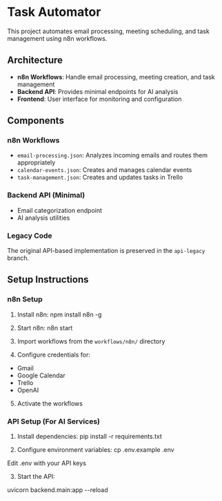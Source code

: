 # Task Automator

This project automates email processing, meeting scheduling, and task management using n8n workflows.

## Architecture

- **n8n Workflows**: Handle email processing, meeting creation, and task management
- **Backend API**: Provides minimal endpoints for AI analysis
- **Frontend**: User interface for monitoring and configuration

## Components

### n8n Workflows

- `email-processing.json`: Analyzes incoming emails and routes them appropriately
- `calendar-events.json`: Creates and manages calendar events
- `task-management.json`: Creates and updates tasks in Trello

### Backend API (Minimal)

- Email categorization endpoint
- AI analysis utilities

### Legacy Code

The original API-based implementation is preserved in the `api-legacy` branch.

## Setup Instructions

### n8n Setup

1. Install n8n:
npm install n8n -g

2. Start n8n:
n8n start


3. Import workflows from the `workflows/n8n/` directory

4. Configure credentials for:
- Gmail
- Google Calendar
- Trello
- OpenAI

5. Activate the workflows

### API Setup (For AI Services)

1. Install dependencies:
pip install -r requirements.txt

2. Configure environment variables:
cp .env.example .env

Edit .env with your API keys

3. Start the API:

uvicorn backend.main:app --reload